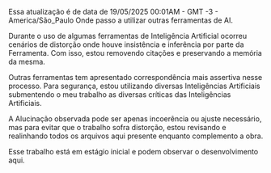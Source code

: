 Essa atualização é de data de
19/05/2025 00:01AM - GMT -3 - America/São_Paulo
Onde passo a utilizar outras ferramentas de AI.

Durante o uso de algumas ferramentas de Inteligência Artificial ocorreu cenários de distorção onde houve insistência e inferência por parte da Ferramenta. Com isso, estou removendo citações e preservando a memória da mesma. 

Outras ferramentas tem apresentado correspondência mais assertiva nesse processo. Para segurança, estou utilizando diversas Inteligências Artificiais submentendo o meu trabalho as diversas críticas das Inteligências Artificiais.

A Alucinação observada pode ser apenas incoerência ou ajuste necessário, mas para evitar que o trabalho sofra distorção, estou revisando e realinhando todos os arquivos aqui presente enquanto complemento a obra.

Esse trabalho está em estágio inicial e podem observar o desenvolvimento aqui.

